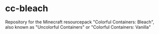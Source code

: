 # cc-bleach
Repository for the Minecraft resourcepack "Colorful Containers: Bleach", also known as "Uncolorful Containers" or "Colorful Containers: Vanilla"
